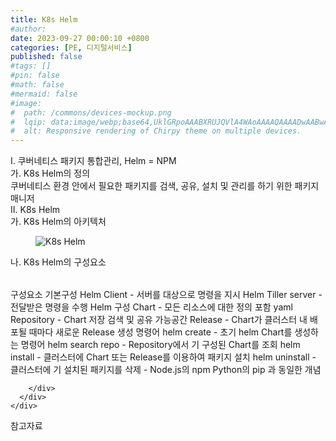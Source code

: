 ```yaml
---
title: K8s Helm
#author: 
date: 2023-09-27 00:00:10 +0800
categories: [PE, 디지털서비스]
published: false
#tags: []
#pin: false
#math: false
#mermaid: false
#image:
#  path: /commons/devices-mockup.png
#  lqip: data:image/webp;base64,UklGRpoAAABXRUJQVlA4WAoAAAAQAAAADwAABwAAQUxQSDIAAAARL0AmbZurmr57yyIiqE8oiG0bejIYEQTgqiDA9vqnsUSI6H+oAERp2HZ65qP/VIAWAFZQOCBCAAAA8AEAnQEqEAAIAAVAfCWkAALp8sF8rgRgAP7o9FDvMCkMde9PK7euH5M1m6VWoDXf2FkP3BqV0ZYbO6NA/VFIAAAA
#  alt: Responsive rendering of Chirpy theme on multiple devices.
---
```


<div class="post-wrap">
  <div class="para">
    <div class="para-title">
      I. 쿠버네티스 패키지 통합관리, Helm = NPM
    </div>
    <div class="para-cntnt">
      <div class="para">
        <div class="para-title">
          가. K8s Helm의 정의
        </div>
        <div class="para-cntnt">
            쿠버네티스 환경 안에서 필요한 패키지를 검색, 공유, 설치 및 관리를 하기 위한 패키지 매니저
        </div>
      </div>
    </div>
  </div>
  
  <div class="para">
    <div class="para-title">
      II. K8s Helm
    </div>
    <div class="para-cntnt">
      <div class="para">
        <div class="para-title">
          가. K8s Helm의 아키텍처
        </div>
        <div class="para-cntnt">
          <figure class="post-figure">
            <img src="/assets/img/posts/K8s-Helm.png" alt="K8s Helm">
<!--            <figcaption>Source: Unveiling the Metaverse: Exploring Emerging Trends, Multifaceted Perspectives, and Future Challenges</figcaption>-->
          </figure>
        </div>
      </div>
      <div class="para">
        <div class="para-title">
          나. K8s Helm의 구성요소
        </div>
        <div class="para-cntnt">
          <table class="post-table">
          </table>
          구성요소
  기본구성 
    Helm Client - 서버를 대상으로 명령을 지시
    Helm Tiller server - 전달받은 명령을 수행
  Helm 구성
    Chart - 모든 리소스에 대한 정의 포함 yaml 
    Repository - Chart 저장 검색 및 공유 가능공간
    Release - Chart가 클러스터 내 배포될 때마다 새로운 Release 생성
명령어
  helm create - 초기 helm Chart를 생성하는 명령어
  helm search repo - Repository에서 기 구성된 Chart를 조회
  helm install - 클러스터에 Chart 또는 Release를 이용하여 패키지 설치
  helm uninstall - 클러스터에 기 설치된 패키지를 삭제
- Node.js의 npm Python의 pip 과 동일한 개념

        </div>
      </div>
    </div>
  </div>

  <div class="refr-wrap">
    <div class="refr-title">
        참고자료
    </div>
    <ol class="refr-list">
    <!--    <li>(나현식, 최대선) <a target="_blank" href="https://scienceon.kisti.re.kr/commons/util/originalView.do?cn=JAKO202225948430499&oCn=JAKO202225948430499&dbt=JAKO&journal=NJOU00291864">메타버스 보안 위협 요소 및 대응 방안 검토</a></li>-->
    <!--    <li>(M. Uddin, S. Manickam, H. Ullah, M. Obaidat and A. Dandoush) <a target="_blank" href="https://ieeexplore.ieee.org/abstract/document/10138386">Unveiling the Metaverse: Exploring Emerging Trends, Multifaceted Perspectives, and Future Challenges</a></li>-->
    </ol>
  </div>
</div>
